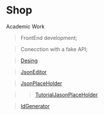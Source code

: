 # Shop
Academic Work

> FrontEnd development;


> Conecction with a fake API;

> [Desing](https://youtu.be/uSljGJGSl6w)

> [JsonEditor](https://jsoneditoronline.org/#left=local.yocafe&right=local.ponede)

> [JsonPlaceHolder](https://jsonplaceholder.typicode.com/) 

>>[TutorialJasonPlaceHolder](https://youtu.be/ID_JjpbZrmU)

> [IdGenerator](https://www.uuidgenerator.net/version1)







